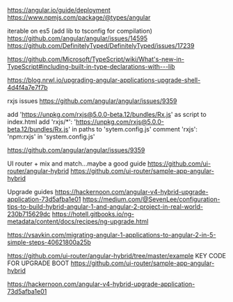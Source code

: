 https://angular.io/guide/deployment
https://www.npmjs.com/package/@types/angular

iterable on es5 (add lib to tsconfig for compilation)
https://github.com/angular/angular/issues/14595
https://github.com/DefinitelyTyped/DefinitelyTyped/issues/17239

https://github.com/Microsoft/TypeScript/wiki/What's-new-in-TypeScript#including-built-in-type-declarations-with---lib

https://blog.nrwl.io/upgrading-angular-applications-upgrade-shell-4d4f4a7e7f7b


rxjs issues
https://github.com/angular/angular/issues/9359

add 'https://unpkg.com/rxjs@5.0.0-beta.12/bundles/Rx.js' as script to index.html
add 'rxjs/*': 'https://unpkg.com/rxjs@5.0.0-beta.12/bundles/Rx.js' in paths to 'sytem.config.js'
comment 'rxjs': 'npm:rxjs' in 'system.config.js'

https://github.com/angular/angular/issues/9359



UI router + mix and match...maybe a good guide
https://github.com/ui-router/angular-hybrid
https://github.com/ui-router/sample-app-angular-hybrid

Upgrade guides
https://hackernoon.com/angular-v4-hybrid-upgrade-application-73d5afba1e01
https://medium.com/@SevenLee/configuration-tips-to-build-hybrid-angular-1-and-angular-2-project-in-real-world-230b715629dc
https://hotell.gitbooks.io/ng-metadata/content/docs/recipes/ng-upgrade.html

https://vsavkin.com/migrating-angular-1-applications-to-angular-2-in-5-simple-steps-40621800a25b


https://github.com/ui-router/angular-hybrid/tree/master/example KEY CODE FOR UPGRADE BOOT
https://github.com/ui-router/sample-app-angular-hybrid


https://hackernoon.com/angular-v4-hybrid-upgrade-application-73d5afba1e01



